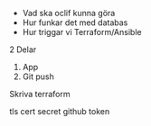 - Vad ska oclif kunna göra
- Hur funkar det med databas
- Hur triggar vi Terraform/Ansible

2 Delar

1. App
2. Git push

Skriva terraform

tls cert
secret
github token
